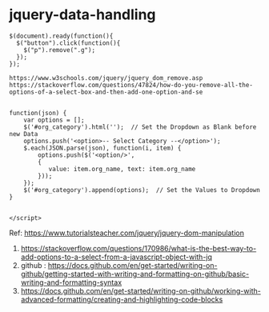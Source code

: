 # jquery-data-handling


<script src="https://ajax.googleapis.com/ajax/libs/jquery/3.6.0/jquery.min.js"></script>

``` <script>
$(document).ready(function(){
  $("button").click(function(){
    $("p").remove(".g");
  });
});

https://www.w3schools.com/jquery/jquery_dom_remove.asp
https://stackoverflow.com/questions/47824/how-do-you-remove-all-the-options-of-a-select-box-and-then-add-one-option-and-se


function(json) {
    var options = [];
    $('#org_category').html('');  // Set the Dropdown as Blank before new Data
    options.push('<option>-- Select Category --</option>');
    $.each(JSON.parse(json), function(i, item) {
        options.push($('<option/>',
        {
           value: item.org_name, text: item.org_name
        }));
    });
    $('#org_category').append(options);  // Set the Values to Dropdown
}


</script> 

```






Ref: https://www.tutorialsteacher.com/jquery/jquery-dom-manipulation
 1. https://stackoverflow.com/questions/170986/what-is-the-best-way-to-add-options-to-a-select-from-a-javascript-object-with-jq
 2. github : https://docs.github.com/en/get-started/writing-on-github/getting-started-with-writing-and-formatting-on-github/basic-writing-and-formatting-syntax
 3. https://docs.github.com/en/get-started/writing-on-github/working-with-advanced-formatting/creating-and-highlighting-code-blocks
